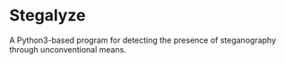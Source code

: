 # Stegalyze
A Python3-based program for detecting the presence of steganography through unconventional means.
